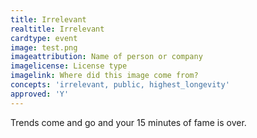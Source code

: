 ```yaml
---
title: Irrelevant
realtitle: Irrelevant
cardtype: event
image: test.png
imageattribution: Name of person or company
imagelicense: License type
imagelink: Where did this image come from?
concepts: 'irrelevant, public, highest_longevity'
approved: 'Y'
---
```


Trends come and go and your 15 minutes of fame is over.
